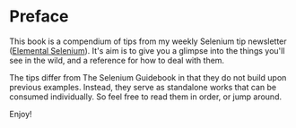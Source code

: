 # Preface

This book is a compendium of tips from my weekly Selenium tip newsletter ([Elemental Selenium](http://elementalselenium.com/)). It's aim is to give you a glimpse into the things you'll see in the wild, and a reference for how to deal with them.

The tips differ from The Selenium Guidebook in that they do not build upon previous examples. Instead, they serve as standalone works that can be consumed individually. So feel free to read them in order, or jump around.


Enjoy!

